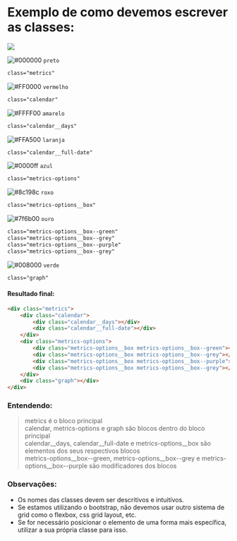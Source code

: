 # Exemplo de como devemos escrever as classes:
![](https://serving.photos.photobox.com/72621498a566e112c0e48f74546a8487483ee78689bb62f7ef7037d369568c7e62c93a42.jpg)

![#000000](https://placehold.it/15/000000/000000?text=+) ``preto``
```html
class="metrics"
```
![#FF0000](https://placehold.it/15/FF0000/000000?text=+) ``vermelho``
```html
class="calendar"
```
![#FFFF00](https://placehold.it/15/FFFF00/000000?text=+) ``amarelo``
```html
class="calendar__days"
```
![#FFA500](https://placehold.it/15/FFA500/000000?text=+) ``laranja``
```html
class="calendar__full-date"
```
![#0000ff](https://placehold.it/15/0000ff/000000?text=+) ``azul``
```html
class="metrics-options"
```
![#8c198c](https://placehold.it/15/8c198c/000000?text=+) ``roxo``
```html
class="metrics-options__box"
```
![#7f6b00](https://placehold.it/15/7f6b00/000000?text=+) ``ouro``
```html
class="metrics-options__box--green"
class="metrics-options__box--grey"
class="metrics-options__box--purple"
class="metrics-options__box--grey"
```
![#008000](https://placehold.it/15/008000/000000?text=+) ``verde``
```html
class="graph"
```

#### Resultado final:   
```html
<div class="metrics">
    <div class="calendar">
        <div class="calendar__days"></div>
        <div class="calendar__full-date"></div>
    </div>
    <div class="metrics-options">
        <div class="metrics-options__box metrics-options__box--green"></div>
        <div class="metrics-options__box metrics-options__box--grey"></div>
        <div class="metrics-options__box metrics-options__box--purple"></div>
        <div class="metrics-options__box metrics-options__box--grey"></div>
    </div>
    <div class="graph"></div>
</div>
```

### Entendendo:
> metrics é o bloco principal  
> calendar, metrics-options e graph são blocos dentro do bloco principal  
> calendar__days, calendar__full-date e metrics-options__box são elementos dos seus respectivos blocos  
> metrics-options__box--green, metrics-options__box--grey e metrics-options__box--purple são modificadores dos blocos  

### Observações:
* Os nomes das classes devem ser descritivos e intuitívos.
* Se estamos utilizando o bootstrap, não devemos usar outro sistema de grid como o flexbox, css grid layout, etc.
* Se for necessário posicionar o elemento de uma forma mais específica, utilizar a sua própria classe para isso.
